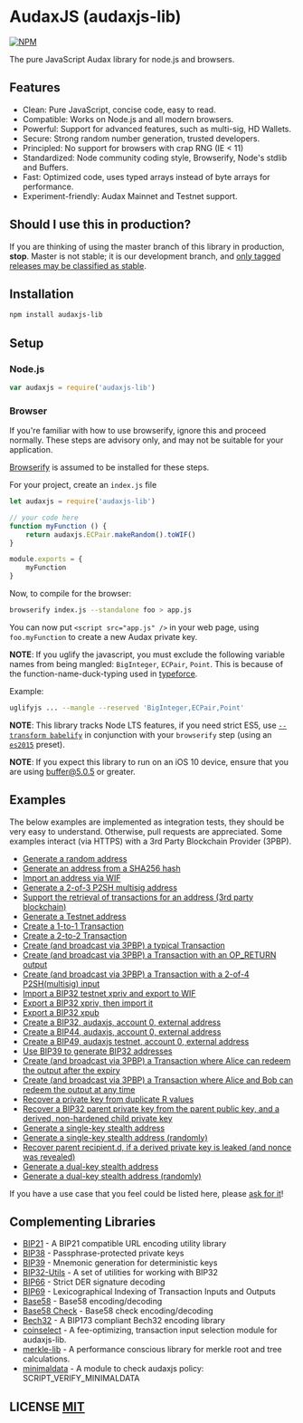 # AudaxJS (audaxjs-lib)
[![NPM](https://img.shields.io/npm/v/audaxjs-lib.svg)](https://www.npmjs.org/package/audaxjs-lib)


The pure JavaScript Audax library for node.js and browsers.


## Features
- Clean: Pure JavaScript, concise code, easy to read.
- Compatible: Works on Node.js and all modern browsers.
- Powerful: Support for advanced features, such as multi-sig, HD Wallets.
- Secure: Strong random number generation, trusted developers.
- Principled: No support for browsers with crap RNG (IE < 11)
- Standardized: Node community coding style, Browserify, Node's stdlib and Buffers.
- Fast: Optimized code, uses typed arrays instead of byte arrays for performance.
- Experiment-friendly: Audax Mainnet and Testnet support.


## Should I use this in production?
If you are thinking of using the master branch of this library in production, **stop**.
Master is not stable; it is our development branch, and [only tagged releases may be classified as stable](https://github.com/theaudaxproject/audaxjs-lib/tags).


## Installation
``` bash
npm install audaxjs-lib
```

## Setup
### Node.js
``` javascript
var audaxjs = require('audaxjs-lib')
```

### Browser
If you're familiar with how to use browserify, ignore this and proceed normally.
These steps are advisory only,  and may not be suitable for your application.

[Browserify](https://github.com/substack/node-browserify) is assumed to be installed for these steps.

For your project, create an `index.js` file
``` javascript
let audaxjs = require('audaxjs-lib')

// your code here
function myFunction () {
	return audaxjs.ECPair.makeRandom().toWIF()
}

module.exports = {
	myFunction
}
```

Now, to compile for the browser:
``` bash
browserify index.js --standalone foo > app.js
```

You can now put `<script src="app.js" />` in your web page,  using `foo.myFunction` to create a new Audax private key.

**NOTE**: If you uglify the javascript, you must exclude the following variable names from being mangled: `BigInteger`, `ECPair`, `Point`.
This is because of the function-name-duck-typing used in [typeforce](https://github.com/dcousens/typeforce).

Example:
``` bash
uglifyjs ... --mangle --reserved 'BigInteger,ECPair,Point'
```

**NOTE**: This library tracks Node LTS features,  if you need strict ES5,  use [`--transform babelify`](https://github.com/babel/babelify) in conjunction with your `browserify` step (using an [`es2015`](http://babeljs.io/docs/plugins/preset-es2015/) preset).

**NOTE**: If you expect this library to run on an iOS 10 device, ensure that you are using [buffer@5.0.5](https://github.com/feross/buffer/pull/155) or greater.


## Examples
The below examples are implemented as integration tests, they should be very easy to understand.
Otherwise, pull requests are appreciated.
Some examples interact (via HTTPS) with a 3rd Party Blockchain Provider (3PBP).

- [Generate a random address](https://github.com/theaudaxproject/audaxjs-lib/blob/master/test/integration/addresses.js#L12)
- [Generate an address from a SHA256 hash](https://github.com/theaudaxproject/audaxjs-lib/blob/master/test/integration/addresses.js#L19)
- [Import an address via WIF](https://github.com/theaudaxproject/audaxjs-lib/blob/master/test/integration/addresses.js#L29)
- [Generate a 2-of-3 P2SH multisig address](https://github.com/theaudaxproject/audaxjs-lib/blob/master/test/integration/addresses.js#L36)
- [Support the retrieval of transactions for an address (3rd party blockchain)](https://github.com/theaudaxproject/audaxjs-lib/blob/master/test/integration/addresses.js#L100)
- [Generate a Testnet address](https://github.com/theaudaxproject/audaxjs-lib/blob/master/test/integration/addresses.js#L121)
- [Create a 1-to-1 Transaction](https://github.com/theaudaxproject/audaxjs-lib/blob/master/test/integration/transactions.js#L14)
- [Create a 2-to-2 Transaction](https://github.com/theaudaxproject/audaxjs-lib/blob/master/test/integration/transactions.js#L28)
- [Create (and broadcast via 3PBP) a typical Transaction](https://github.com/theaudaxproject/audaxjs-lib/blob/master/test/integration/transactions.js#L46)
- [Create (and broadcast via 3PBP) a Transaction with an OP\_RETURN output](https://github.com/theaudaxproject/audaxjs-lib/blob/master/test/integration/transactions.js#L88)
- [Create (and broadcast via 3PBP) a Transaction with a 2-of-4 P2SH(multisig) input](https://github.com/theaudaxproject/audaxjs-lib/blob/master/test/integration/transactions.js#L115)
- [Import a BIP32 testnet xpriv and export to WIF](https://github.com/theaudaxproject/audaxjs-lib/blob/master/test/integration/bip32.js#L8)
- [Export a BIP32 xpriv, then import it](https://github.com/theaudaxproject/audaxjs-lib/blob/master/test/integration/bip32.js#L15)
- [Export a BIP32 xpub](https://github.com/theaudaxproject/audaxjs-lib/blob/master/test/integration/bip32.js#L26)
- [Create a BIP32, audaxjs, account 0, external address](https://github.com/theaudaxproject/audaxjs-lib/blob/master/test/integration/bip32.js#L35)
- [Create a BIP44, audaxjs, account 0, external address](https://github.com/theaudaxproject/audaxjs-lib/blob/master/test/integration/bip32.js#L50)
- [Create a BIP49, audaxjs testnet, account 0, external address](https://github.com/theaudaxproject/audaxjs-lib/blob/master/test/integration/bip32.js#L66)
- [Use BIP39 to generate BIP32 addresses](https://github.com/theaudaxproject/audaxjs-lib/blob/master/test/integration/bip32.js#L83)
- [Create (and broadcast via 3PBP) a Transaction where Alice can redeem the output after the expiry](https://github.com/theaudaxproject/audaxjs-lib/blob/master/test/integration/cltv.js#L37)
- [Create (and broadcast via 3PBP) a Transaction where Alice and Bob can redeem the output at any time](https://github.com/theaudaxproject/audaxjs-lib/blob/master/test/integration/cltv.js#L71)
- [Recover a private key from duplicate R values](https://github.com/theaudaxproject/audaxjs-lib/blob/master/test/integration/crypto.js#L14)
- [Recover a BIP32 parent private key from the parent public key, and a derived, non-hardened child private key](https://github.com/theaudaxproject/audaxjs-lib/blob/master/test/integration/crypto.js#L115)
- [Generate a single-key stealth address](https://github.com/theaudaxproject/audaxjs-lib/blob/master/test/integration/stealth.js#L70:)
- [Generate a single-key stealth address (randomly)](https://github.com/theaudaxproject/audaxjs-lib/blob/master/test/integration/stealth.js#L89:)
- [Recover parent recipient.d, if a derived private key is leaked (and nonce was revealed)](https://github.com/theaudaxproject/audaxjs-lib/blob/master/test/integration/stealth.js#L105)
- [Generate a dual-key stealth address](https://github.com/theaudaxproject/audaxjs-lib/blob/master/test/integration/stealth.js#L122)
- [Generate a dual-key stealth address (randomly)](https://github.com/theaudaxproject/audaxjs-lib/blob/master/test/integration/stealth.js#L145)

If you have a use case that you feel could be listed here, please [ask for it](https://github.com/theaudaxproject/audaxjs-lib/issues/new)!


## Complementing Libraries
- [BIP21](https://github.com/bitcoinjs/bip21) - A BIP21 compatible URL encoding utility library
- [BIP38](https://github.com/bitcoinjs/bip38) - Passphrase-protected private keys
- [BIP39](https://github.com/bitcoinjs/bip39) - Mnemonic generation for deterministic keys
- [BIP32-Utils](https://github.com/theaudaxproject/bip32-utils) - A set of utilities for working with BIP32
- [BIP66](https://github.com/bitcoinjs/bip66) - Strict DER signature decoding
- [BIP69](https://github.com/bitcoinjs/bip69) - Lexicographical Indexing of Transaction Inputs and Outputs
- [Base58](https://github.com/cryptocoinjs/bs58) - Base58 encoding/decoding
- [Base58 Check](https://github.com/theaudaxproject/bs58check) - Base58 check encoding/decoding
- [Bech32](https://github.com/bitcoinjs/bech32) - A BIP173 compliant Bech32 encoding library
- [coinselect](https://github.com/bitcoinjs/coinselect) - A fee-optimizing, transaction input selection module for audaxjs-lib.
- [merkle-lib](https://github.com/bitcoinjs/merkle-lib) - A performance conscious library for merkle root and tree calculations.
- [minimaldata](https://github.com/bitcoinjs/minimaldata) - A module to check audaxjs policy: SCRIPT_VERIFY_MINIMALDATA


## LICENSE [MIT](LICENSE)
